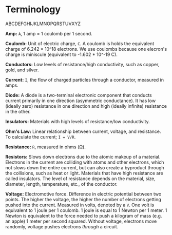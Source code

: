 # Terminology

ABCDEFGHIJKLMNOPQRSTUVXYZ

**Amp:** `A`, 1 amp = 1 coulomb per 1 second.

**Coulomb:** Unit of electric charge, `C`. A coulomb is holds the equivalent charge of 6.242 * 10^18 electrons. We use coulombs because one elecron's charge is miniscule (equivalent to -1.602 * 10^-19 C).

**Conductors:** Low levels of resistance/high conductivity, such as copper, gold, and silver.

**Current:** `I`, the flow of charged particles through a conductor, measured in amps.

**Diode:** A diode is a two-terminal electronic component that conducts current primarily in one direction (asymmetric conductance). It has low (ideally zero) resistance in one direction and high (ideally infinite) resistance in the other.

**Insulators:** Materials with high levels of resistance/low conductivity.

**Ohm's Law:** Linear relationship between current, voltage, and resistance. To calculate the current; `I = V/R`.

**Resistance:** `R`, measured in ohms (Ω).

**Resistors:** Slows down electrons due to the atomic makeup of a material. Electrons in the current are colliding with atoms and other electrons, which not slows down the entire current, but can also create a byproduct through the collisions, such as heat or light. Materials that have high resistance are called insulators. The level of resistance depends on the material, size, diameter, length, temperature, etc., of the conductor.

**Voltage:** Electromotive force. Difference in electric potential between two points. The higher the voltage, the higher the number of electrons getting pushed into the current. Measured in volts, denoted by a `V`. One volt is equivalent to 1 joule per 1 coulomb. 1 joule is equal to 1 Newton per 1 meter. 1 Newton is equivalent to the force needed to push a kilogram of mass (e.g. an apple) 1 meter per second squared. Without voltage, electrons move randomly, voltage pushes electrons *through* a circuit.
